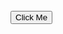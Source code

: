 <!DOCTYPE html>
<html>
<!--Loading-->
<title>Peogress Bar</title>
<meta name="viewport" content="width=device-width, initial-scale=1">
<link rel="stylesheet" href="Style.css">
<script type="text/javascript" src="Javascript.js"></script>
<body>

<div class="w3-container">
<div id="myProgress">
  <div id="myBar"></div>
</div>
<br>
<button onclick="move()">Click Me</button>
</body>
</html>
